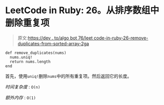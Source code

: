 # LeetCode in Ruby: 26。从排序数组中删除重复项

> 原文:[https://dev . to/algo bot 76/leet code-in-ruby-26-remove-duplicates-from-sorted-array-2ga](https://dev.to/algobot76/leetcode-in-ruby-26-remove-duplicates-from-sorted-array-2ga)

```
def remove_duplicates(nums)
  nums.uniq!
  return nums.length
end 
```

首先，使用`uniq!`删除`nums`中的所有重复项。然后返回它的长度。

*时间复杂度* : `O(n)`

*额外内存* : `O(1)`